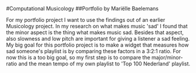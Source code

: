 #Computational Musicology
##Portfolio by Mariëlle Baelemans



For my portfolio project I want to use the findings out of an earlier Musicology project. In my research on what makes music 'sad' I found that the minor aspect is the thing what makes music sad. Besides that aspect, also slowness and low pitch are important for giving a listener a sad feeling. My big goal for this portfolio project is to make a widget that measures how sad someone's playlist is by comparing these factors in a 3:2:1 ratio. For now this is a too big goal, so my first step is to compare the major/minor- ratio and the mean tempo of my own playlist to 'Top 100 Nederland' playlist. 
